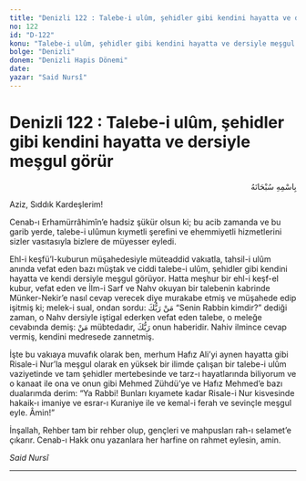 ```yaml
---
title: "Denizli 122 : Talebe-i ulûm, şehidler gibi kendini hayatta ve dersiyle meşgul görür"
no: 122
id: "D-122"
konu: "Talebe-i ulûm, şehidler gibi kendini hayatta ve dersiyle meşgul görür"
bolge: "Denizli"
donem: "Denizli Hapis Dönemi"
date: 
yazar: "Said Nursî"
---
```


# Denizli 122 : Talebe-i ulûm, şehidler gibi kendini hayatta ve dersiyle meşgul görür

<p class="arabic" dir="rtl" title="Meal: “Her türlü noksan sıfatlardan yüce olan Allah’ın adıyla.”">بِاسْمِهِ سُبْحَانَهُ</p>

Aziz, Sıddık Kardeşlerim!

Cenab-ı Erhamürrâhimîn’e hadsiz şükür olsun ki; bu acib zamanda ve bu garib yerde, talebe-i ulûmun kıymetli şerefini ve ehemmiyetli hizmetlerini sizler vasıtasıyla bizlere de müyesser eyledi.

Ehl-i keşfü’l-kuburun müşahedesiyle müteaddid vakıatla, tahsil-i ulûm anında vefat eden bazı müştak ve ciddi talebe-i ulûm, şehidler gibi kendini hayatta ve kendi dersiyle meşgul görüyor. Hatta meşhur bir ehl-i keşf-el kubur, vefat eden ve İlm-i Sarf ve Nahv okuyan bir talebenin kabrinde Münker-Nekir’e nasıl cevap verecek diye murakabe etmiş ve müşahede edip işitmiş ki; melek-i sual, ondan sordu: <span class="arabic" dir="rtl" title="">مَنْ رَبُّكَ</span> “Senin Rabbin kimdir?” dediği zaman, o Nahv dersiyle iştigal ederken vefat eden talebe, o meleğe cevabında demiş: <span class="arabic" dir="rtl" title="">مَنْ</span> mübtedadır, <span class="arabic" dir="rtl" title="">رَبُّكَ</span> onun haberidir. Nahiv ilmince cevap vermiş, kendini medresede zannetmiş.

İşte bu vakıaya muvafık olarak ben, merhum Hafız Ali’yi aynen hayatta gibi Risale-i Nur’la meşgul olarak en yüksek bir ilimde çalışan bir talebe-i ulûm vaziyetinde ve tam şehidler mertebesinde ve tarz-ı hayatlarında biliyorum ve o kanaat ile ona ve onun gibi Mehmed Zühdü’ye ve Hafız Mehmed’e bazı dualarımda derim: “Ya Rabbi! Bunları kıyamete kadar Risale-i Nur kisvesinde hakaik-ı imaniye ve esrar-ı Kuraniye ile ve kemal-i ferah ve sevinçle meşgul eyle. Âmin!”

İnşallah, Rehber tam bir rehber olup, gençleri ve mahpusları rah-ı selamet’e çıkarır. Cenab-ı Hakk onu yazanlara her harfine on rahmet eylesin, amin.

*Said Nursî*

***
